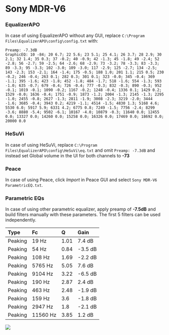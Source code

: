 # Sony MDR-V6

### EqualizerAPO
In case of using EqualizerAPO without any GUI, replace `C:\Program Files\EqualizerAPO\config\config.txt`
with:
```
Preamp: -7.3dB
GraphicEQ: 10 -84; 20 6.7; 22 5.6; 23 5.1; 25 4.1; 26 3.7; 28 2.9; 30 2.1; 32 1.4; 35 0.3; 37 -0.2; 40 -0.9; 42 -1.3; 45 -1.8; 49 -2.4; 52 -2.8; 56 -2.7; 59 -2.5; 64 -2.6; 68 -2.9; 73 -3.2; 78 -3.3; 83 -3.3; 89 -3.3; 95 -3.3; 102 -3.0; 109 -3.0; 117 -2.9; 125 -2.7; 134 -2.5; 143 -2.3; 153 -2.1; 164 -1.4; 175 -0.5; 188 1.0; 201 1.1; 215 0.5; 230 -0.2; 246 -0.4; 263 0.1; 282 0.3; 301 0.1; 323 -0.0; 345 -0.4; 369 -1.1; 395 -1.6; 423 -1.8; 452 -1.8; 484 -1.7; 518 -1.6; 554 -1.3; 593 -1.0; 635 -0.7; 679 -0.4; 726 -0.4; 777 -0.3; 832 -0.3; 890 -0.3; 952 -0.1; 1019 -0.1; 1090 -0.2; 1167 -0.2; 1248 -0.4; 1336 0.1; 1429 0.2; 1529 -0.0; 1636 -0.4; 1751 -0.9; 1873 -1.2; 2004 -1.3; 2145 -1.3; 2295 -1.0; 2455 -0.8; 2627 -1.3; 2811 -1.9; 3008 -2.3; 3219 -2.0; 3444 -1.6; 3685 -0.4; 3943 0.2; 4219 -1.1; 4514 -1.5; 4830 1.3; 5168 4.6; 5530 6.0; 5917 5.9; 6331 4.2; 6775 0.8; 7249 -1.5; 7756 -2.4; 8299 -3.6; 8880 -5.4; 9502 -6.1; 10167 -4.0; 10879 -0.3; 11640 0.0; 12455 0.0; 13327 0.0; 14260 0.0; 15258 0.0; 16326 0.0; 17469 0.0; 18692 0.0; 20000 0.0
```

### HeSuVi
In case of using HeSuVi, replace `C:\Program Files\EqualizerAPO\config\HeSuVi\eq.txt` and omit `Preamp:
-7.3dB` and instead set Global volume in the UI for both channels to **-73**

### Peace
In case of using Peace, click *Import* in Peace GUI and select `Sony MDR-V6 ParametricEQ.txt`.

### Parametric EQs
In case of using other parametric equalizer, apply preamp of **-7.5dB** and build filters manually with
these parameters. The first 5 filters can be used independently.

| Type    | Fc       |    Q | Gain    |
|:--------|:---------|:-----|:--------|
| Peaking | 19 Hz    | 1.01 | 7.4 dB  |
| Peaking | 54 Hz    | 0.84 | -3.5 dB |
| Peaking | 108 Hz   | 1.69 | -2.2 dB |
| Peaking | 5765 Hz  | 5.05 | 7.6 dB  |
| Peaking | 9104 Hz  | 3.22 | -6.5 dB |
| Peaking | 190 Hz   | 2.87 | 2.4 dB  |
| Peaking | 463 Hz   | 2.48 | -1.9 dB |
| Peaking | 159 Hz   | 3.6  | -1.8 dB |
| Peaking | 2947 Hz  | 1.8  | -2.1 dB |
| Peaking | 11560 Hz | 3.85 | 1.2 dB  |

![](https://raw.githubusercontent.com/jaakkopasanen/AutoEq/master/results/headphonecom/headphonecom/Sony%20MDR-V6/Sony%20MDR-V6.png)